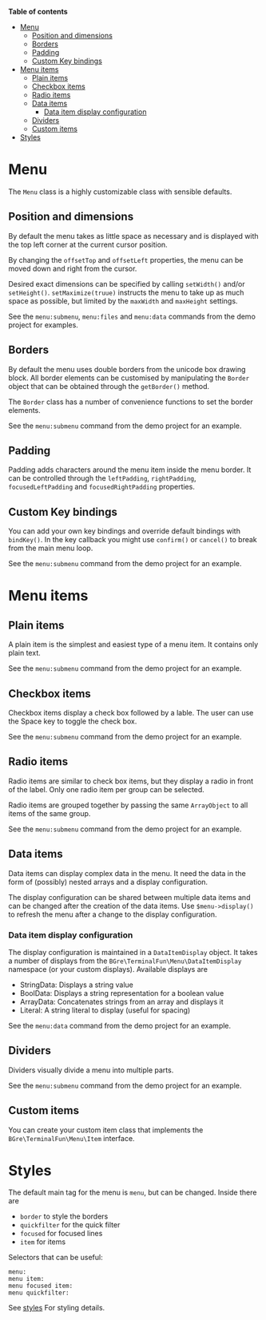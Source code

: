 **Table of contents**
- [Menu](#menu)
  - [Position and dimensions](#position-and-dimensions)
  - [Borders](#borders)
  - [Padding](#padding)
  - [Custom Key bindings](#custom-key-bindings)
- [Menu items](#menu-items)
  - [Plain items](#plain-items)
  - [Checkbox items](#checkbox-items)
  - [Radio items](#radio-items)
  - [Data items](#data-items)
    - [Data item display configuration](#data-item-display-configuration)
  - [Dividers](#dividers)
  - [Custom items](#custom-items)
- [Styles](#styles)

# Menu
The `Menu` class is a highly customizable class with sensible defaults.

## Position and dimensions
By default the menu takes as little space as necessary and is displayed with the
top left corner at the current cursor position.

By changing the `offsetTop` and `offsetLeft` properties, the menu can be moved
down and right from the cursor.

Desired exact dimensions can be specified by calling `setWidth()` and/or `setHeight()`.
`setMaximize(truue)` instructs the menu to take up as much space as possible, but limited by
the `maxWidth` and `maxHeight` settings.

See the `menu:submenu`, `menu:files` and `menu:data` commands from the demo project for examples.

## Borders
By default the menu uses double borders from the unicode box drawing block.
All border elements can be customised by manipulating the `Border` object
that can be obtained through the `getBorder()` method.

The `Border` class has a number of convenience functions to set the border elements.

See the `menu:submenu` command from the demo project for an example.

## Padding
Padding adds characters around the menu item inside the menu border.
It can be controlled through the `leftPadding`, `rightPadding`, `focusedLeftPadding`
and `focusedRightPadding` properties.

## Custom Key bindings
You can add your own key bindings and override default bindings with `bindKey()`.
In the key callback you might use `confirm()` or `cancel()` to break from the main menu loop.

See the `menu:submenu` command from the demo project for an example.


# Menu items

## Plain items
A plain item is the simplest and easiest type of a menu item. It contains only plain text.

See the `menu:submenu` command from the demo project for an example.

## Checkbox items
Checkbox items display a check box followed by a lable. The user can use the Space key
to toggle the check box.

See the `menu:submenu` command from the demo project for an example.

## Radio items
Radio items are similar to check box items, but they display a radio in front of the label.
Only one radio item per group can be selected.

Radio items are grouped together by passing the same `ArrayObject` to all items of the same group.

See the `menu:submenu` command from the demo project for an example.

## Data items
Data items can display complex data in the menu. It need the data in the form of
(possibly) nested arrays and a display configuration.

The display configuration can be shared between multiple data items and can be
changed after the creation of the data items. Use `$menu->display()` to refresh the menu
after a change to the display configuration.

### Data item display configuration
The display configuration is maintained in a `DataItemDisplay` object.
It takes a number of displays from the `BGre\TerminalFun\Menu\DataItemDisplay`
namespace (or your custom displays). Available displays are

- StringData: Displays a string value
- BoolData: Displays a string representation for a boolean value
- ArrayData: Concatenates strings from an array and displays it
- Literal: A string literal to display (useful for spacing)

See the `menu:data` command from the demo project for an example.

## Dividers
Dividers visually divide a menu into multiple parts.

See the `menu:submenu` command from the demo project for an example.

## Custom items
You can create your custom item class that implements the
`BGre\TerminalFun\Menu\Item` interface.

# Styles

The default main tag for the menu is `menu`, but can be changed.
Inside there are
- `border` to style the borders
- `quickfilter` for the quick filter
- `focused` for focused lines
- `item` for items

Selectors that can be useful:
```
menu:
menu item:
menu focused item:
menu quickfilter:
```

See [styles](styles.md) For styling details.